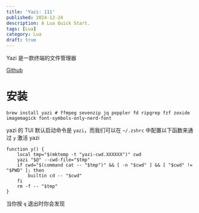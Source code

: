 ```yaml
---
title: 'Yazi: 111'
published: 2024-12-24
description: A Lua Quick Start.
tags: [Lua]
category: Lua
draft: true
---
```


Yazi 是一款终端的文件管理器

[Github](https://github.com/sxyazi/yazi?tab=readme-ov-file)


# 安装

```shell
brew install yazi # ffmpeg sevenzip jq poppler fd ripgrep fzf zoxide imagemagick font-symbols-only-nerd-font
```

yazi 的 TUI 默认启动命令是 `yazi`，而我们可以在 `~/.zshrc` 中配置以下函数来通过 `y` 激活 yazi

```shell
function y() {
	local tmp="$(mktemp -t "yazi-cwd.XXXXXX")" cwd
	yazi "$@" --cwd-file="$tmp"
	if cwd="$(command cat -- "$tmp")" && [ -n "$cwd" ] && [ "$cwd" != "$PWD" ]; then
		builtin cd -- "$cwd"
	fi
	rm -f -- "$tmp"
}
```

当你按 `q` 退出时你会发现